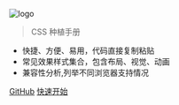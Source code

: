 ![logo](https://wpimg.wallstcn.com/98d033e6-8da0-49b5-afe6-f491f4cd3348.png ':no-zoom')

> CSS 种植手册

- 快捷、方便、易用，代码直接复制粘贴
- 常见效果样式集合，包含布局、视觉、动画
- 兼容性分析,列举不同浏览器支持情况

[GitHub](https://github.com/itheima2017/css-quick-manual ":target=_blank")
[快速开始](README.md)

<!-- ![color](#00b887) -->
